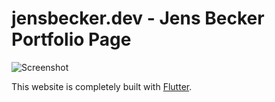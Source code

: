 
# jensbecker.dev - Jens Becker Portfolio Page

![Screenshot](https://user-images.githubusercontent.com/20878653/112180364-ca2e0d80-8bfb-11eb-84db-97b05ca25e7a.png)

This website is completely built with [Flutter](https://flutter.dev).
